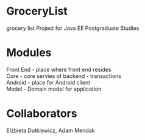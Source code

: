 # GroceryList
grocery list Project for Java EE Postgraduate Studies

# Modules 

Front End - place where front end resides <br>
Core - core servies of backend - transactions <br>
Android - place for Android client <br>
Model - Domain model for application <br>

# Collaborators
Elżbieta Dutkiewicz, Adam Mendak
